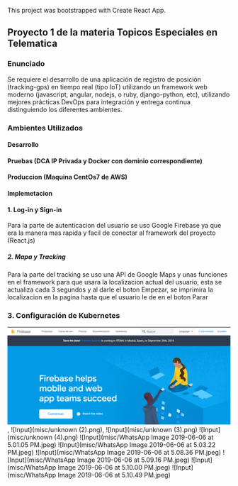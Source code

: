 This project was bootstrapped with Create React App.

## Proyecto 1 de la materia Topicos Especiales en Telematica

### Enunciado
Se requiere el desarrollo de una aplicación de registro de posición (tracking-gps) en tiempo real (tipo IoT) utilizando un framework web moderno (javascript, angular, nodejs, o ruby, django-python, etc), utilizando mejores prácticas DevOps para integración y entrega continua distinguiendo los diferentes ambientes.

### Ambientes Utilizados
#### Desarrollo
#### Pruebas (DCA IP Privada y Docker con dominio correspondiente)
#### Produccion (Maquina CentOs7 de AWS)
#### Implemetacion
#### 1. Log-in y Sign-in
Para la parte de autenticacion del usuario se uso Google Firebase ya que era la manera mas rapida y facil de conectar al framework del proyecto (React.js)

##### 2. Mapa y Tracking
Para la parte del tracking se uso una API de Google Maps y unas funciones en el framework para que usara la localizacion actual del usuario, esta se actualiza cada 3 segundos y al darle el boton Empezar, se imprimira la localizacion en la pagina hasta que el usuario le de en el boton Parar

### 3. Configuración de Kubernetes
![Input](misc/unknown.png),
![Input](misc/unknown (2).png),
![Input](misc/unknown (3).png)
![Input](misc/unknown (4).png)
![Input](misc/WhatsApp Image 2019-06-06 at 5.01.05 PM.jpeg)
![Input](misc/WhatsApp Image 2019-06-06 at 5.03.22 PM.jpeg)
![Input](misc/WhatsApp Image 2019-06-06 at 5.08.36 PM.jpeg)
![Input](misc/WhatsApp Image 2019-06-06 at 5.09.16 PM.jpeg)
![Input](misc/WhatsApp Image 2019-06-06 at 5.10.00 PM.jpeg)
![Input](misc/WhatsApp Image 2019-06-06 at 5.10.49 PM.jpeg)


